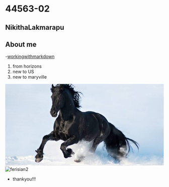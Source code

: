 # 44563-02
## NikithaLakmarapu
## About me

-[workingwithmarkdown](https://github.com/profcase/working-with-markdown)
1. from horizons
1. new to US
1. new to maryville

![ferisian1](love.jpg)
![ferisian2](https://st2.depositphotos.com/1000934/8841/i/950/depositphotos_88413290-stock-photo-the-black-horse-of-the.jpg)
- thankyou!!!
